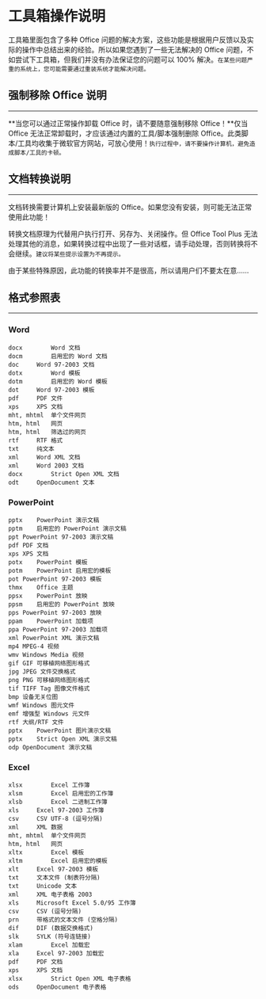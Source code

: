 # 工具箱操作说明

工具箱里面包含了多种 Office 问题的解决方案，这些功能是根据用户反馈以及实际的操作中总结出来的经验。所以如果您遇到了一些无法解决的 Office 问题，不如尝试下工具箱，但我们并没有办法保证您的问题可以 100% 解决。`在某些问题严重的系统上，您可能需要通过重装系统才能解决问题。`

## 强制移除 Office 说明

---

**当您可以通过正常操作卸载 Office 时，请不要随意强制移除 Office！**仅当 Office 无法正常卸载时，才应该通过内置的工具/脚本强制删除 Office。此类脚本/工具均收集于微软官方网站，可放心使用！`执行过程中，请不要操作计算机，避免造成脚本/工具的卡顿。`

## 文档转换说明

---

文档转换需要计算机上安装最新版的 Office。如果您没有安装，则可能无法正常使用此功能！

转换文档原理为代替用户执行打开、另存为、关闭操作。但 Office Tool Plus 无法处理其他的消息，如果转换过程中出现了一些对话框，请手动处理，否则转换将不会继续。`建议将某些提示设置为不再提示。`

由于某些特殊原因，此功能的转换率并不是很高，所以请用户们不要太在意……

## 格式参照表

---

### Word

```
docx		Word 文档
docm		启用宏的 Word 文档
doc		Word 97-2003 文档
dotx		Word 模板
dotm		启用宏的 Word 模板
dot		Word 97-2003 模板
pdf		PDF 文件
xps		XPS 文档
mht, mhtml	单个文件网页
htm, html	网页
htm, html	筛选过的网页
rtf		RTF 格式
txt		纯文本
xml		Word XML 文档
xml		Word 2003 文档
docx		Strict Open XML 文档
odt		OpenDocument 文本
```

### PowerPoint

```
pptx	PowerPoint 演示文稿
pptm	启用宏的 PowerPoint 演示文稿
ppt	PowerPoint 97-2003 演示文稿
pdf	PDF 文档
xps	XPS 文档
potx	PowerPoint 模板
potm	PowerPoint 启用宏的模板
pot	PowerPoint 97-2003 模板
thmx	Office 主题
ppsx	PowerPoint 放映
ppsm	启用宏的 PowerPoint 放映
pps	PowerPoint 97-2003 放映
ppam	PowerPoint 加载项
ppa	PowerPoint 97-2003 加载项
xml	PowerPoint XML 演示文稿
mp4	MPEG-4 视频
wmv	Windows Media 视频
gif	GIF 可移植网络图形格式
jpg	JPEG 文件交换格式
png	PNG 可移植网络图形格式
tif	TIFF Tag 图像文件格式
bmp	设备无关位图
wmf	Windows 图元文件
emf	增强型 Windows 元文件
rtf	大纲/RTF 文件
pptx	PowerPoint 图片演示文稿
pptx	Strict Open XML 演示文稿
odp	OpenDocument 演示文稿
```

### Excel

```
xlsx		Excel 工作簿
xlsm		Excel 启用宏的工作簿
xlsb		Excel 二进制工作簿
xls		Excel 97-2003 工作簿
csv		CSV UTF-8 (逗号分隔)
xml		XML 数据
mht, mhtml	单个文件网页
htm, html	网页
xltx		Excel 模板
xltm		Excel 启用宏的模板
xlt		Excel 97-2003 模板
txt		文本文件 (制表符分隔)
txt		Unicode 文本
xml		XML 电子表格 2003
xls		Microsoft Excel 5.0/95 工作簿
csv		CSV (逗号分隔)
prn		带格式的文本文件 (空格分隔)
dif		DIF (数据交换格式)
slk		SYLK (符号连链接)
xlam		Excel 加载宏
xla		Excel 97-2003 加载宏
pdf		PDF 文档
xps		XPS 文档
xlsx		Strict Open XML 电子表格
ods		OpenDocument 电子表格
```
